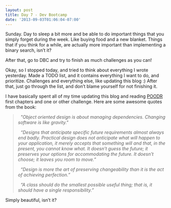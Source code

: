 ```yaml
---
layout: post
title: Day 7 - Dev Bootcamp
date: '2013-09-03T01:06:04-07:00'
---
```

<p>Sunday. Day to sleep a bit more and be able to do important things that you simply forget during the week. Like buying food and a new blanket. Things that if you think for a while, are actually more important than implementing a binary search, isn&#8217;t it?</p>
<p>After that, go to DBC and try to finish as much challenges as you can!</p>
<p>Okay, so I stopped today, and tried to think about everything I wrote yesterday. Made a TODO list, and it contains everything I want to do, and prioritize. Challenges and everything else, like updating this blog :) After that, just go through the list, and don&#8217;t blame yourself for not finishing it.</p>
<p>I have basically spent all of my time updating this blog and reading <a href="http://www.poodr.com/">POODR</a> first chapters and one or other challenge. Here are some awesome quotes from the book:</p>
<blockquote>
<p>  <em>"Object oriented design is about managing dependencies. Changing software is like gravity."</em></p>
<p><em>  &#8220;Designs that anticipate specific future requirements almost always end badly. Practical design does not anticipate what will happen to your application, it merely accepts that something will and that, in the present, you cannot know what. It doesn’t guess the future; it preserves your options for accommodating the future. It doesn’t choose; it leaves you room to move.&#8221;</em></p>
<p><em>  &#8220;Design is more the art of preserving changeability than it is the act of achieving perfection.&#8221;</em></p>
<p><em>  &#8220;A class should do the smallest possible useful thing; that is, it should have a single responsibility.&#8221;</em></p>
</blockquote>

<p>Simply beautiful, isn&#8217;t it?</p>
